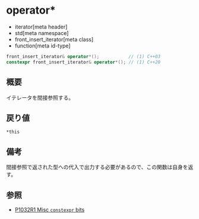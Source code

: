 # operator*
* iterator[meta header]
* std[meta namespace]
* front_insert_iterator[meta class]
* function[meta id-type]

```cpp
front_insert_iterator& operator*();           // (1) C++03
constexpr front_insert_iterator& operator*(); // (1) C++20
```

## 概要
イテレータを間接参照する。


## 戻り値
`*this`


## 備考
間接参照で返された型への代入で出力する必要があるので、この関数は自身を返す。


## 参照
- [P1032R1 Misc `constexpr` bits](http://www.open-std.org/jtc1/sc22/wg21/docs/papers/2018/p1032r1.html)
